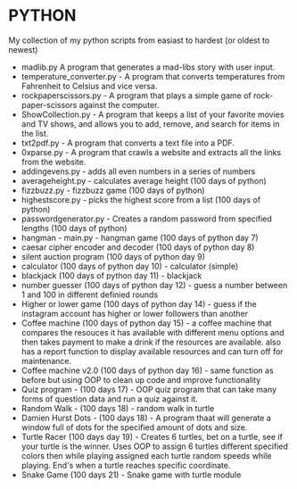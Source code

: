 # PYTHON

My collection of my python scripts from easiast to hardest (or oldest to newest)

- madlib.py A program that generates a mad-libs story with user input.
- temperature_converter.py - A program that converts temperatures from Fahrenheit to Celsius and vice versa.
- rockpaperscissors.py - A program that plays a simple game of rock-paper-scissors against the computer.
- ShowCollection.py - A program that keeps a list of your favorite movies and TV shows, and allows you to add, remove, and search for items in the list.
- txt2pdf.py - A program that converts a text file into a PDF.
- 0xparse.py - A program that crawls a website and extracts all the links from the website.
- addingevens.py - adds all even numbers in a series of numbers
- averageheight.py - calculates average height (100 days of python)
- fizzbuzz.py - fizzbuzz game (100 days of python)
- highestscore.py - picks the highest score from a list (100 days of python)
- passwordgenerator.py - Creates a random password from specified lengths (100 days of python)
- hangman - main.py - hangman game (100 days of python day 7)
- caesar cipher encoder and decoder (100 days of python day 8)
- silent auction program (100 days of python day 9)
- calculator (100 days of python day 10) - calculator (simple)
- blackjack (100 days of python day 11) - blackjack
- number guesser (100 days of python day 12) - guess a number between 1 and 100 in different definied rounds
- Higher or lower game (100 days of python day 14) - guess if the instagram account has higher or lower followers than another
- Coffee machine (100 days of python day 15) - a coffee machine that compares the resouces it has available with different menu options and then takes payment to make a drink if the resources are available. also has a report function to display available resources and can turn off for maintenance.
- Coffee machine v2.0 (100 days of python day 16) - same function as before but using OOP to clean up code and improve functionality
- Quiz program - (100 days 17) - OOP quiz program that can take many forms of question data and run a quiz against it.
- Random Walk - (100 days 18) - random walk in turtle
- Damien Hurst Dots - (100 days 18) - A program thaat will generate a window full of dots for the specified amount of dots and size. 
- Turtle Racer (100 days day 19) - Creates 6 turtles, bet on a turtle, see if your turtle is the winner. Uses OOP to assign 6 turtles different specified colors then while playing assigned each turtle random speeds while playing. End's when a turtle reaches specific coordinate.
- Snake Game (100 days 21) - Snake game with turtle module
